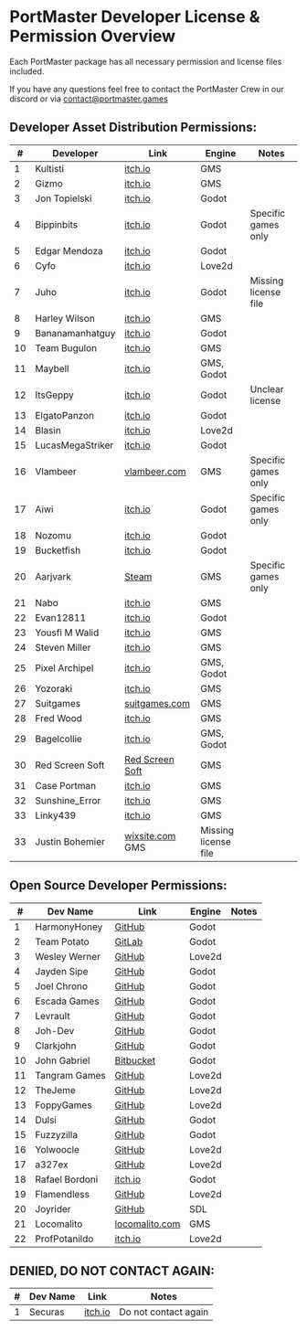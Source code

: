 ﻿# PortMaster Developer License & Permission Overview
 Each PortMaster package has all necessary permission and license files included.

If you have any questions feel free to contact the PortMaster Crew in our discord or via contact@portmaster.games
 
## Developer Asset Distribution Permissions:

| #  | Developer            | Link                                                      		| Engine                  | Notes                    |
|----|----------------------|-------------------------------------------------------------|-------------------------|--------------------------|
| 1  | Kultisti             | [itch.io](https://kultisti.itch.io/)                      		| GMS                     |                          |
| 2  | Gizmo                | [itch.io](https://gizmo199.itch.io/)                      		| GMS                     |                          |
| 3  | Jon Topielski        | [itch.io](https://jontopielski.itch.io/)                  		| Godot                   |                          |
| 4  | Bippinbits           | [itch.io](https://bippinbits.itch.io/)                    		| Godot                   | Specific games only      |
| 5  | Edgar Mendoza        | [itch.io](https://edgarmendoza.itch.io/)                  		| Godot                   |                          |
| 6  | Cyfo                 | [itch.io](https://cyfo.itch.io/)                          		| Love2d                  |                          |
| 7  | Juho                 | [itch.io](https://juhosprite.itch.io/)                    		| Godot                   | Missing license file     |
| 8  | Harley Wilson        | [itch.io](https://hwilson.itch.io/)                       		| GMS                     |                          |
| 9  | Bananamanhatguy      | [itch.io](https://bananamanhatguy.itch.io/)               		| Godot                   |                          |
| 10 | Team Bugulon         | [itch.io](https://team-bugulon.itch.io/)                  		| GMS                     |                          |
| 11 | Maybell              | [itch.io](https://maybell.itch.io/)                       		| GMS, Godot              |                          |
| 12 | ItsGeppy             | [itch.io](https://itsgeppy.itch.io/)                      		| Godot                   | Unclear license          |
| 13 | ElgatoPanzon         | [itch.io](https://elgatopanzon.itch.io/)                  		| Godot                   |                          |
| 14 | Blasin               | [itch.io](https://blasin.itch.io/)                        		| Love2d                  |                          |
| 15 | LucasMegaStriker     | [itch.io](https://lucasmegastriker.itch.io/)              		| Godot                   |                          |
| 16 | Vlambeer             | [vlambeer.com](https://www.vlambeer.com/)                 		| GMS                     | Specific games only      |
| 17 | Aiwi                 | [itch.io](https://alkaliii.itch.io/)                      		| Godot                   | Specific games only      |
| 18 | Nozomu               | [itch.io](https://nozomu57.itch.io/)                      		| Godot                   |                          |
| 19 | Bucketfish           | [itch.io](https://bucketfish.itch.io/)                    		| Godot                   |                          |
| 20 | Aarjvark             | [Steam](https://store.steampowered.com/search/?publisher=Aarjvark)| GMS               | Specific games only      |
| 21 | Nabo                 | [itch.io](https://nabo-games.itch.io/)                   	  | GMS                     |                          |
| 22 | Evan12811            | [itch.io](https://evan12811.itch.io/)                     		| Godot                   |                          |
| 23 | Yousfi M Walid       | [itch.io](https://yousfiwalid.itch.io/)                   		| GMS                     |                          |
| 24 | Steven Miller        | [itch.io](https://steven-miller.itch.io/)                 		| GMS                     |                          |
| 25 | Pixel Archipel       | [itch.io](https://pixel-boy.itch.io/)                    		 | GMS, Godot              |                          |
| 26 | Yozoraki             | [itch.io](https://yozoraki.itch.io/nnnnokia)              		| GMS                     |                          |
| 27 | Suitgames            | [suitgames.com](https://www.suitgames.com/)               		| GMS                     |                          |
| 28 | Fred Wood            | [itch.io](https://thatsmytrunks.itch.io/)                 		| GMS                     |                          |
| 29 |Bagelcollie           | [itch.io](https://bagelcollie.itch.io/)	                		  | GMS, Godot              |                          |
| 30 | Red Screen Soft      | [Red Screen Soft](https://redscreensoft.com)                | GMS                     |                          |		 	 
| 31 | Case Portman         | [itch.io](https://caseportman.itch.io/)                     | GMS                     |                          |
| 32 | Sunshine_Error       | [itch.io](https://sunshine-error.itch.io/)                  | GMS                     |                          |
| 33 | Linky439             | [itch.io](https://linky439.itch.io/)                        | GMS                     |                          |
| 33 | Justin Bohemier      | [wixsite.com](https://justinbohemier.wixsite.com/portfolio/game-design)  GMS          | Missing license file     |

## Open Source Developer Permissions:

| #  | Dev Name             | Link                                                      		| Engine                  | Notes                    |
|----|----------------------|-------------------------------------------------------------|-------------------------|--------------------------|
| 1  | HarmonyHoney         | [GitHub](https://github.com/HarmonyHoney/)                		| Godot                   |                          |
| 2  | Team Potato          | [GitLab](https://gitlab.com/team-potato/)                 		| Godot                   |                          |
| 3  | Wesley Werner        | [GitHub](https://github.com/wesleywerner/)                		| Love2d                  |                          |
| 4  | Jayden Sipe          | [GitHub](https://github.com/jaydensipe)                   		| Godot                   |                          |
| 5  | Joel Chrono          | [GitHub](https://github.com/joelchrono12)                 		| Godot                   |                          |
| 6  | Escada Games         | [GitHub](https://github.com/Escada-Games)                 		| Godot                   |                          |
| 7  | Levrault             | [GitHub](https://github.com/Levrault)                     		| Godot                   |                          |
| 8  | Joh-Dev              | [GitHub](https://github.com/joh-dev)                      		| Godot                   |                          |
| 9  | Clarkjohn            | [GitHub](https://github.com/clarkjohn)                    		| Godot                   |                          |
| 10 | John Gabriel         | [Bitbucket](https://bitbucket.org/JohnGabrielUK)          		| Godot                   |                          |
| 11 | Tangram Games        | [GitHub](https://github.com/SimonLarsen/mrrescue)        			| Love2d                  |                          |
| 12 | TheJeme              | [GitHub](https://github.com/TheJeme?tab=repositories)     		| Love2d                  |                          |
| 13 | FoppyGames           | [GitHub](https://github.com/Foppygames)                  		 | Love2d                  |                          |
| 14 | Dulsi                | [GitHub](https://github.com/dulsi)                        		| Godot                   |                          |
| 15 | Fuzzyzilla           | [GitHub](https://github.com/Fuzzyzilla)                   		| Godot                   |                          |
| 16 | Yolwoocle            | [GitHub](https://github.com/Yolwoocle)                    		| Love2d                  |                          |
| 17 | a327ex               | [GitHub](https://github.com/a327ex)                       		| Love2d                  |                          |
| 18 | Rafael Bordoni       | [itch.io](https://eldskald.itch.io/)                      		| Godot                   |                          |
| 19 | Flamendless          | [GitHub](https://github.com/flamendless)                  		| Love2d                  |                          |
| 20 | Joyrider             | [GitHub](https://github.com/joyrider3774)                 		| SDL                     |                          |
| 21 | Locomalito           | [locomalito.com](https://locomalito.com/)                 		| GMS                     |                          |
| 22 | ProfPotanildo        | [itch.io](https://profpatonildo.itch.io/)                 		| Love2d                  |                          |

## DENIED, DO NOT CONTACT AGAIN:

| #  | Dev Name             | Link                                                      		| Notes                   |
|----|----------------------|-------------------------------------------------------------|-------------------------|
| 1  | Securas              | [itch.io](https://securas.itch.io/)                       		| Do not contact again    |


